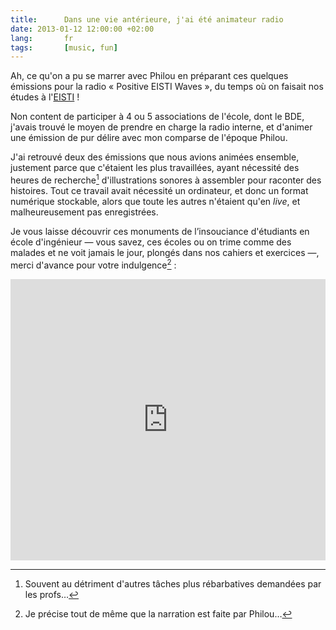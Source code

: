 ```yaml
---
title:      Dans une vie antérieure, j'ai été animateur radio
date: 2013-01-12 12:00:00 +02:00
lang:       fr
tags:       [music, fun]
---
```


Ah, ce qu'on a pu se marrer avec Philou en préparant ces quelques émissions pour la radio « Positive EISTI Waves », du temps où on faisait nos études à l'[EISTI](http://eisti.fr/) !

Non content de participer à 4 ou 5 associations de l'école, dont le BDE, j'avais trouvé le moyen de prendre en charge la radio interne, et d'animer une émission de pur délire avec mon comparse de l'époque Philou.

J'ai retrouvé deux des émissions que nous avions animées ensemble, justement parce que c'étaient les plus travaillées, ayant nécessité des heures de recherche[^1] d'illustrations sonores à assembler pour raconter des histoires. Tout ce travail avait nécessité un ordinateur, et donc un format numérique stockable, alors que toute les autres n'étaient qu'en *live*, et malheureusement pas enregistrées.

Je vous laisse découvrir ces monuments de l’insouciance d'étudiants en école d'ingénieur — vous savez, ces écoles ou on trime comme des malades et ne voit jamais le jour, plongés dans nos cahiers et exercices —, merci d'avance pour votre indulgence[^2] :

<iframe width="100%" height="450" scrolling="no" frameborder="no" src="https://w.soundcloud.com/player/?url=http%3A%2F%2Fapi.soundcloud.com%2Fplaylists%2F3287800"></iframe>

[^1]: Souvent au détriment d'autres tâches plus rébarbatives demandées par les profs…

[^2]: Je précise tout de même que la narration est faite par Philou…
